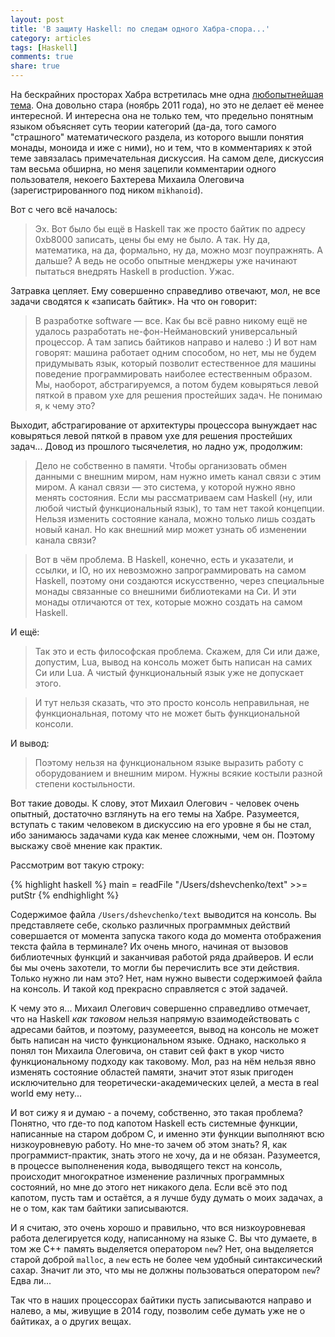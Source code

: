 ```yaml
---
layout: post
title: 'В защиту Haskell: по следам одного Хабра-спора...'
category: articles
tags: [Haskell]
comments: true
share: true
---
```


На бескрайних просторах Хабра встретилась мне одна [любопытнейшая тема](http://habrahabr.ru/post/133277/). Она довольно стара (ноябрь 2011 года), но это не делает её менее интересной. И интересна она не только тем, что предельно понятным языком объясняет суть теории категорий (да-да, того самого "страшного" математического раздела, из которого вышли понятия монады, моноида и иже с ними), но и тем, что в комментариях к этой теме завязалась примечательная дискуссия. На самом деле, дискуссия там весьма обширна, но меня зацепили комментарии одного пользователя, некоего Бахтерева Михаила Олеговича (зарегистрированного под ником `mikhanoid`).

Вот с чего всё началось:

> Эх. Вот было бы ещё в Haskell так же просто байтик по адресу 0xb8000 записать, цены бы ему не было. А так. Ну да, математика, на да, формально, ну да, можно мозг поупражнять. А дальше? А ведь не особо опытные менджеры уже начинают пытаться внедрять Haskell в production. Ужас. 

Затравка цепляет. Ему совершенно справедливо отвечают, мол, не все задачи сводятся к «записать байтик». На что он говорит:

> В разработке software — все. Как бы всё равно никому ещё не удалось разработать не-фон-Неймановский универсальный процессор. А там запись байтиков направо и налево :) И вот нам говорят: машина работает одним способом, но нет, мы не будем придумывать язык, который позволит естественное для машины поведение программировать наиболее естественным образом. Мы, наоборот, абстрагируемся, а потом будем ковыряться левой пяткой в правом ухе для решения простейших задач. Не понимаю я, к чему это?

Выходит, абстрагирование от архитектуры процессора вынуждает нас ковыряться левой пяткой в правом ухе для решения простейших задач... Довод из прошлого тысячелетия, но ладно уж, продолжим:

> Дело не собственно в памяти. Чтобы организовать обмен данными с внешним миром, нам нужно иметь канал связи с этим миром. А канал связи — это система, у которой нужно явно менять состояния. Если мы рассматриваем сам Haskell (ну, или любой чистый функциональный язык), то там нет такой концепции. Нельзя изменить состояние канала, можно только лишь создать новый канал. Но как внешний мир может узнать об изменении канала связи?

> Вот в чём проблема. В Haskell, конечно, есть и указатели, и ссылки, и IO, но их невозможно запрограммировать на самом Haskell, поэтому они создаются искусственно, через специальные монады связанные со внешними библиотеками на Си. И эти монады отличаются от тех, которые можно создать на самом Haskell.

И ещё:

> Так это и есть философская проблема. Скажем, для Си или даже, допустим, Lua, вывод на консоль может быть написан на самих Си или Lua. А чистый функциональный язык уже не допускает этого.

> И тут нельзя сказать, что это просто консоль неправильная, не функциональная, потому что не может быть функциональной консоли.

И вывод:

> Поэтому нельзя на функциональном языке выразить работу с оборудованием и внешним миром. Нужны всякие костыли разной степени костыльности. 

Вот такие доводы. К слову, этот Михаил Олегович - человек очень опытный, достаточно взглянуть на его темы на Хабре. Разумеется, вступать с таким человеком в дискуссию на его уровне я бы не стал, ибо занимаюсь задачами куда как менее сложными, чем он. Поэтому выскажу своё мнение как практик. 

Рассмотрим вот такую строку:

{% highlight haskell %}
main = readFile "/Users/dshevchenko/text" >>= putStr
{% endhighlight %}

Содержимое файла `/Users/dshevchenko/text` выводится на консоль. Вы представляете себе, сколько различных программных действий совершается от момента запуска такого кода до момента отображения текста файла в терминале? Их очень много, начиная от вызовов библиотечных функций и заканчивая работой ряда драйверов. И если бы мы очень захотели, то могли бы перечислить все эти действия. Только нужно ли нам это? Нет, нам нужно вывести содержимоей файла на консоль. И такой код прекрасно справляется с этой задачей. 

К чему это я... Михаил Олегович совершенно справедливо отмечает, что на Haskell *как таковом* нельзя напрямую взаимодействовать с адресами байтов, и поэтому, разумееется, вывод на консоль не может быть написан на чисто функциональном языке. Однако, насколько я понял тон Михаила Олеговича, он ставит сей факт в укор чисто функциональному подходу как таковому. Мол, раз на нём нельзя явно изменять состояние областей памяти, значит этот язык пригоден исключительно для теоретически-академических целей, а места в real world ему нету...

И вот сижу я и думаю - а почему, собственно, это такая проблема? Понятно, что где-то под капотом Haskell есть системные функции, написанные на старом добром C, и именно эти функции выполняют всю низкоуровневую работу. Но мне-то зачем об этом знать? Я, как программист-практик, знать этого не хочу, да и не обязан. Разумеется, в процессе выполненения кода, выводящего текст на консоль, происходит многократное изменение различных программных состояний, но мне до этого нет никакого дела. Если всё это под капотом, пусть там и остаётся, а я лучше буду думать о моих задачах, а не о том, как там байтики записываются.

И я считаю, это очень хорошо и правильно, что вся низкоуровневая работа делегируется коду, написанному на языке C. Вы что думаете, в том же C++ память выделяется оператором `new`? Нет, она выделяется старой доброй `malloc`, а `new` есть не более чем удобный синтаксический сахар. Значит ли это, что мы не должны пользоваться оператором `new`? Едва ли...

Так что в наших процессорах байтики пусть записываются направо и налево, а мы, живущие в 2014 году, позволим себе думать уже не о байтиках, а о других вещах.




